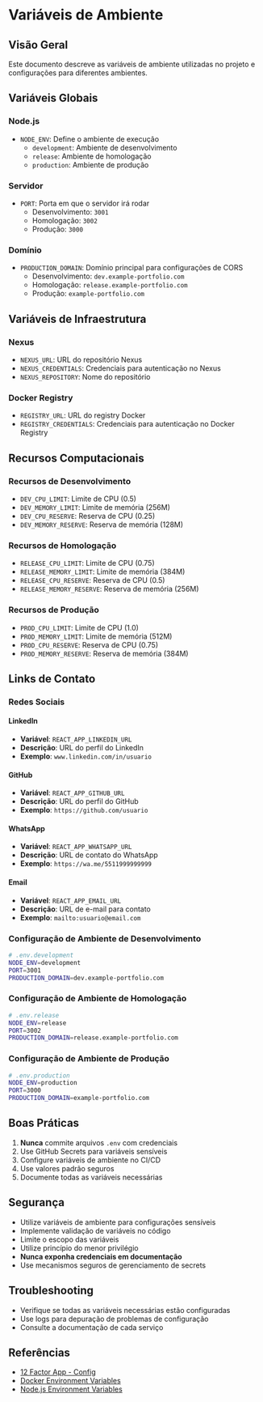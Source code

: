 # Variáveis de Ambiente

## Visão Geral

Este documento descreve as variáveis de ambiente utilizadas no projeto e configurações para diferentes ambientes.

## Variáveis Globais

### Node.js

- `NODE_ENV`: Define o ambiente de execução
  - `development`: Ambiente de desenvolvimento
  - `release`: Ambiente de homologação
  - `production`: Ambiente de produção

### Servidor

- `PORT`: Porta em que o servidor irá rodar
  - Desenvolvimento: `3001`
  - Homologação: `3002`
  - Produção: `3000`

### Domínio

- `PRODUCTION_DOMAIN`: Domínio principal para configurações de CORS
  - Desenvolvimento: `dev.example-portfolio.com`
  - Homologação: `release.example-portfolio.com`
  - Produção: `example-portfolio.com`

## Variáveis de Infraestrutura

### Nexus

- `NEXUS_URL`: URL do repositório Nexus
- `NEXUS_CREDENTIALS`: Credenciais para autenticação no Nexus
- `NEXUS_REPOSITORY`: Nome do repositório

### Docker Registry

- `REGISTRY_URL`: URL do registry Docker
- `REGISTRY_CREDENTIALS`: Credenciais para autenticação no Docker Registry

## Recursos Computacionais

### Recursos de Desenvolvimento

- `DEV_CPU_LIMIT`: Limite de CPU (0.5)
- `DEV_MEMORY_LIMIT`: Limite de memória (256M)
- `DEV_CPU_RESERVE`: Reserva de CPU (0.25)
- `DEV_MEMORY_RESERVE`: Reserva de memória (128M)

### Recursos de Homologação

- `RELEASE_CPU_LIMIT`: Limite de CPU (0.75)
- `RELEASE_MEMORY_LIMIT`: Limite de memória (384M)
- `RELEASE_CPU_RESERVE`: Reserva de CPU (0.5)
- `RELEASE_MEMORY_RESERVE`: Reserva de memória (256M)

### Recursos de Produção

- `PROD_CPU_LIMIT`: Limite de CPU (1.0)
- `PROD_MEMORY_LIMIT`: Limite de memória (512M)
- `PROD_CPU_RESERVE`: Reserva de CPU (0.75)
- `PROD_MEMORY_RESERVE`: Reserva de memória (384M)

## Links de Contato

### Redes Sociais

#### LinkedIn

- **Variável**: `REACT_APP_LINKEDIN_URL`
- **Descrição**: URL do perfil do LinkedIn
- **Exemplo**: `www.linkedin.com/in/usuario`

#### GitHub

- **Variável**: `REACT_APP_GITHUB_URL`
- **Descrição**: URL do perfil do GitHub
- **Exemplo**: `https://github.com/usuario`

#### WhatsApp

- **Variável**: `REACT_APP_WHATSAPP_URL`
- **Descrição**: URL de contato do WhatsApp
- **Exemplo**: `https://wa.me/5511999999999`

#### Email

- **Variável**: `REACT_APP_EMAIL_URL`
- **Descrição**: URL de e-mail para contato
- **Exemplo**: `mailto:usuario@email.com`

### Configuração de Ambiente de Desenvolvimento

```bash
# .env.development
NODE_ENV=development
PORT=3001
PRODUCTION_DOMAIN=dev.example-portfolio.com
```

### Configuração de Ambiente de Homologação

```bash
# .env.release
NODE_ENV=release
PORT=3002
PRODUCTION_DOMAIN=release.example-portfolio.com
```

### Configuração de Ambiente de Produção

```bash
# .env.production
NODE_ENV=production
PORT=3000
PRODUCTION_DOMAIN=example-portfolio.com
```

## Boas Práticas

1. **Nunca** commite arquivos `.env` com credenciais
2. Use GitHub Secrets para variáveis sensíveis
3. Configure variáveis de ambiente no CI/CD
4. Use valores padrão seguros
5. Documente todas as variáveis necessárias

## Segurança

- Utilize variáveis de ambiente para configurações sensíveis
- Implemente validação de variáveis no código
- Limite o escopo das variáveis
- Utilize princípio do menor privilégio
- **Nunca exponha credenciais em documentação**
- Use mecanismos seguros de gerenciamento de secrets

## Troubleshooting

- Verifique se todas as variáveis necessárias estão configuradas
- Use logs para depuração de problemas de configuração
- Consulte a documentação de cada serviço

## Referências

- [12 Factor App - Config](https://12factor.net/config)
- [Docker Environment Variables](https://docs.docker.com/compose/environment-variables/)
- [Node.js Environment Variables](https://nodejs.org/en/learn/environment-variables/)
